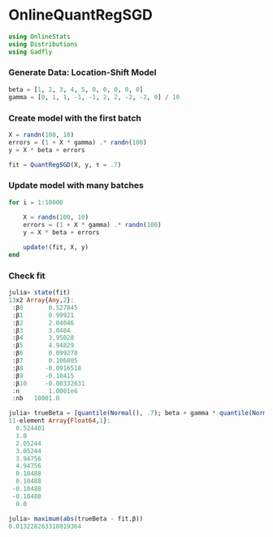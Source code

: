
# OnlineQuantRegSGD


````julia
using OnlineStats
using Distributions
using Gadfly
````





### Generate Data: Location-Shift Model
````julia
beta = [1, 2, 3, 4, 5, 0, 0, 0, 0, 0]
gamma = [0, 1, 1, -1, -1, 2, 2, -2, -2, 0] / 10
````





### Create model with the first batch
````julia
X = randn(100, 10)
errors = (1 + X * gamma) .* randn(100)
y = X * beta + errors

fit = QuantRegSGD(X, y, τ = .7)
````





### Update model with many batches
````julia
for i = 1:10000
	
	X = randn(100, 10)
	errors = (1 + X * gamma) .* randn(100)
	y = X * beta + errors

	update!(fit, X, y)
end
````





### Check fit
````julia
julia> state(fit)
13x2 Array{Any,2}:
 :β0       0.527845  
 :β1       0.99921   
 :β2       2.04046   
 :β3       3.0484    
 :β4       3.95028   
 :β5       4.94829   
 :β6       0.099278  
 :β7       0.106805  
 :β8      -0.0916518 
 :β9      -0.10415   
 :β10     -0.00332631
 :n        1.0001e6  
 :nb   10001.0       

julia> trueBeta = [quantile(Normal(), .7); beta + gamma * quantile(Normal(), .7)]
11-element Array{Float64,1}:
  0.524401
  1.0     
  2.05244 
  3.05244 
  3.94756 
  4.94756 
  0.10488 
  0.10488 
 -0.10488 
 -0.10488 
  0.0     

julia> maximum(abs(trueBeta - fit.β))
0.013228263318819364

````


